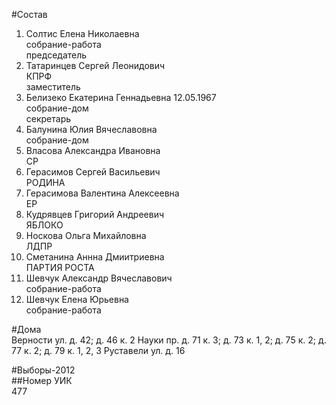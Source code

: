 #Состав  
1. Солтис Елена Николаевна  
    собрание-работа  
    председатель  
2. Татаринцев Сергей Леонидович  
    КПРФ  
    заместитель  
3. Белизеко Екатерина Геннадьевна 12.05.1967  
    собрание-дом  
    секретарь  
4. Балунина Юлия Вячеславовна  
    собрание-дом  
5. Власова Александра Ивановна  
    СР  
6. Герасимов Сергей Васильевич  
    РОДИНА  
7. Герасимова Валентина Алексеевна  
    ЕР  
8. Кудрявцев Григорий Андреевич  
    ЯБЛОКО  
9. Носкова Ольга Михайловна  
    ЛДПР  
10. Сметанина Аннна Дмиитриевна  
    ПАРТИЯ РОСТА  
11. Шевчук Александр Вячеславович  
    собрание-работа  
12. Шевчук Елена Юрьевна  
    собрание-работа  
  
#Дома  
Верности ул. д. 42; д. 46 к. 2 Науки пр. д. 71 к. 3; д. 73 к. 1, 2; д. 75 к. 2; д. 77 к. 2; д. 79 к. 1, 2, 3 Руставели ул. д. 16  
  
#Выборы-2012  
##Номер УИК  
477  
